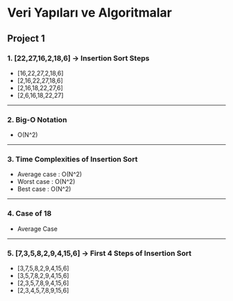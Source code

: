 # Veri Yapıları ve Algoritmalar

## Project 1

### 1. [22,27,16,2,18,6] -> Insertion Sort Steps

- [16,22,27,2,18,6]
- [2,16,22,27,18,6]
- [2,16,18,22,27,6]
- [2,6,16,18,22,27]

---

### 2. Big-O Notation

- O(N^2)

---

### 3. Time Complexities of Insertion Sort

- Average case : O(N^2)
- Worst case : O(N^2)
- Best case : O(N^2)

---

### 4. Case of 18

- Average Case

---

### 5. [7,3,5,8,2,9,4,15,6] -> First 4 Steps of Insertion Sort

- [3,7,5,8,2,9,4,15,6]
- [3,5,7,8,2,9,4,15,6]
- [2,3,5,7,8,9,4,15,6]
- [2,3,4,5,7,8,9,15,6]
